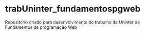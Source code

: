 # trabUninter_fundamentospgweb
Repositório criado para desenvolvimento do trabalho da Uninter de Fundamentos de programação Web
